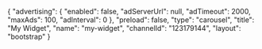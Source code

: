 {
    "advertising": {
        "enabled": false,
        "adServerUrl": null,
        "adTimeout": 2000,
        "maxAds": 100,
        "adInterval": 0
    },
    "preload": false,
    "type": "carousel",
    "title": "My Widget",
    "name": "my-widget",
    "channelId": "123179144",
    "layout": "bootstrap"
}